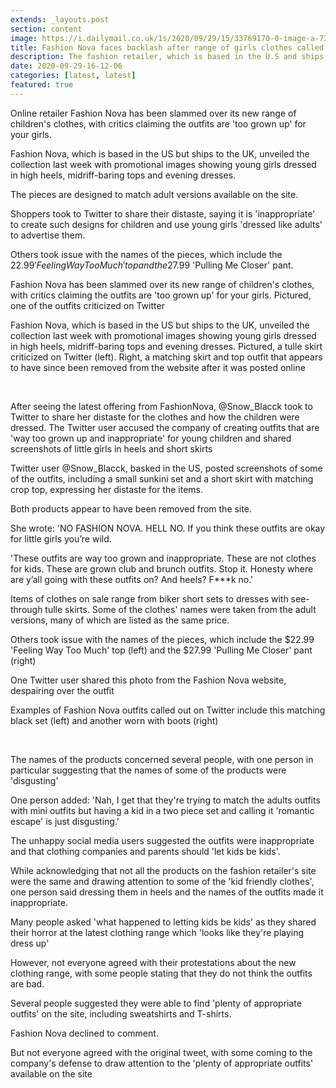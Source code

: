 ```yaml
---
extends: _layouts.post
section: content
image: https://i.dailymail.co.uk/1s/2020/09/29/15/33769170-0-image-a-72_1601390195479.jpg 
title: Fashion Nova faces backlash after range of girls clothes called too grown up and inappropriate 
description: The fashion retailer, which is based in the U.S and ships products across the world, came under fire for its new range of girls clothes where the child models are wearing heels and short skirts. 
date: 2020-09-29-16-12-06 
categories: [latest, latest] 
featured: true 
--- 
```

Online retailer Fashion Nova has been slammed over its new range of children's clothes, with critics claiming the outfits are 'too grown up' for your girls. 

Fashion Nova, which is based in the US but ships to the UK, unveiled the collection last week with promotional images showing young girls dressed in high heels, midriff-baring tops and evening dresses. 

The pieces are designed to match adult versions available on the site. 

Shoppers took to Twitter to share their distaste, saying it is 'inappropriate' to create such designs for children and use young girls 'dressed like adults' to advertise them.

Others took issue with the names of the pieces, which include the $22.99 'Feeling Way Too Much' top and the $27.99 'Pulling Me Closer' pant.   

Fashion Nova has been slammed over its new range of children's clothes, with critics claiming the outfits are 'too grown up' for your girls. Pictured, one of the outfits criticized on Twitter 

Fashion Nova, which is based in the US but ships to the UK, unveiled the collection last week with promotional images showing young girls dressed in high heels, midriff-baring tops and evening dresses. Pictured, a tulle skirt criticized on Twitter (left). Right, a matching skirt and top outfit that appears to have since been removed from the website after it was posted online 





 

After seeing the latest offering from FashionNova, @Snow_Blacck took to Twitter to share her distaste for the clothes and how the children were dressed. The Twitter user accused the company of creating outfits that are 'way too grown up and inappropriate' for young children and shared screenshots of little girls in heels and short skirts

Twitter user @Snow_Blacck, basked in the US, posted screenshots of some of the outfits, including a small sunkini set and a short skirt with matching crop top, expressing her distaste for the items. 

Both products appear to have been removed from the site. 

She wrote: 'NO FASHION NOVA. HELL NO. If you think these outfits are okay for little girls you’re wild. 

'These outfits are way too grown and inappropriate. These are not clothes for kids. These are grown club and brunch outfits. Stop it. Honesty where are y’all going with these outfits on? And heels? F***k no.'

Items of clothes on sale range from biker short sets to dresses with see-through tulle skirts. Some of the clothes' names were taken from the adult versions, many of which are listed as the same price.   

Others took issue with the names of the pieces, which include the $22.99 'Feeling Way Too Much' top (left) and the $27.99 'Pulling Me Closer' pant (right) 

One Twitter user shared this photo from the Fashion Nova website, despairing over the outfit

Examples of Fashion Nova outfits called out on Twitter include this matching black set (left) and another worn with boots (right) 

 



The names of the products concerned several people, with one person in particular suggesting that the names of some of the products were 'disgusting'

One person added: 'Nah, I get that they're trying to match the adults outfits with mini outfits but having a kid in a two piece set and calling it 'romantic escape' is just disgusting.' 

The unhappy social media users suggested the outfits were inappropriate and that clothing companies and parents should 'let kids be kids'. 

While acknowledging that not all the products on the fashion retailer's site were the same and drawing attention to some of the 'kid friendly clothes', one person said dressing them in heels and the names of the outfits made it inappropriate.   



Many people asked 'what happened to letting kids be kids' as they shared their horror at the latest clothing range which 'looks like they're playing dress up'

However, not everyone agreed with their protestations about the new clothing range, with some people stating that they do not think the outfits are bad. 

Several people suggested they were able to find 'plenty of appropriate outfits' on the site, including sweatshirts and T-shirts.    

Fashion Nova declined to comment.  



But not everyone agreed with the original tweet, with some coming to the company's defense to draw attention to the 'plenty of appropriate outfits' available on the site

